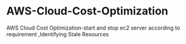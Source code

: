 # AWS-Cloud-Cost-Optimization
AWS Cloud Cost Optimization-start and stop ec2 server according to requirement ,Identifying Stale Resources
